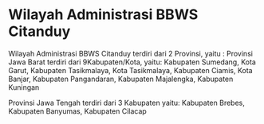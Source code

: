 # Wilayah Administrasi BBWS Citanduy
Wilayah Administrasi BBWS Citanduy terdiri dari 2 Provinsi, yaitu :
Provinsi Jawa Barat terdiri dari 9Kabupaten/Kota, yaitu:
Kabupaten Sumedang, Kota Garut, Kabupaten Tasikmalaya, Kota Tasikmalaya, Kabupaten Ciamis, Kota Banjar, Kabupaten Pangandaran, Kabupaten Majalengka, Kabupaten Kuningan

Provinsi Jawa Tengah terdiri dari 3 Kabupaten yaitu:
Kabupaten Brebes, Kabupaten Banyumas, Kabupaten Cilacap
